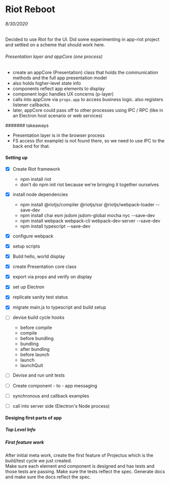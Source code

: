 # Riot Reboot

###### 8/30/2020
Decided to use Riot for the UI.
Did some experimenting in app-riot project and
settled on a scheme that should work here.

###### Presentation layer and appCore (one process)
- create an appCore (Presentation) class that holds the communication
methods and the full app presentation model
- also holds higher-level state info
- components reflect app elements to display
- component logic handles UX concerns (p-layer)
- calls into appCore via `props.app` to access
business logic. also registers listener callbacks.
- later, appCore could pass off to other processes
using IPC / RPC (like in an Electron host scenario or web services)

####### takeaways
- Presentation layer is in the browser process
- FS access (for example) is not found there, so
we need to use IPC to the back end for that.

#### Setting up

- [X] Create Riot framework
    -  npm install riot
    - don't do npm init riot because we're bringing it together ourselves

- [X] install node dependencies
    - npm install @riotjs/compiler @riotjs/ssr @riotjs/webpack-loader --save-dev 
    - npm install chai esm jsdom jsdom-global mocha nyc --save-dev
    - npm install webpack webpack-cli webpack-dev-server --save-dev
    - npm install typescript --save-dev
    
- [X] configure webpack
- [X] setup scripts
- [X] Build hello, world display
- [X] create Presentation core class
- [X] export via props and verify on display
- [x] set up Electron
- [X] replicate sanity test status
- [X] migrate main.js to typescript and build setup
- [ ] devise build cycle hooks
    - before compile
    - compile
    - before bundling
    - bundling
    - after bundling
    - before launch
    - launch
    - launchQuit
- [ ] Devise and run unit tests    
- [ ] Create component - to - app messaging
- [ ] synchronous and callback examples
- [ ] call into server side (Electron's Node process)
#### Desiging first parts of app

##### Top Level Info

##### First feature work
After initial meta work, create the first feature
of Projectus which is the build/test cycle we
just created.  
Make sure each element and component is designed
and has tests and those tests are passing.
Make sure the tests reflect the spec.
Generate docs and make sure the docs reflect the spec.
 
    